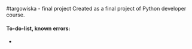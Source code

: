 #targowiska - final project
Created as a final project of Python developer course.

#### To-do-list, known errors:
- 